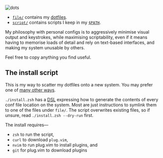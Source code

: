 ![dots][header-image]

 - [`file/`](file/) contains my [dotfiles][wiki-dotfiles].
 - [`script/`](script/) contains scripts I keep in my [`$PATH`][wiki-path].

My philosophy with personal configs is to aggressively minimise visual output
and keystrokes, while maximising scriptability, even if it means having to
memorise loads of detail and rely on text-based interfaces, and making my
system unusable by others.

Feel free to copy anything you find useful.

## The install script

This is my way to scatter my dotfiles onto a new system.  You may prefer one of
[many other ways][archwiki-dotfiles].

`./install.zsh` has a [DSL][wiki-dsl] expressing how to generate the contents
of every conf file location on the system.  Most are just instructions to
symlink them to one of the files under `file/`.  The script overwrites existing
files, so if unsure, read `./install.zsh --dry-run` first.

The install requires—

 - `zsh` to run the script,
 - `curl` to download `plug.vim`,
 - `nvim` to run plug.vim to install plugins, and
 - `git` for plug.vim to download plugins


[archwiki-dotfiles]: https://wiki.archlinux.org/index.php/Dotfiles
[header-image]: https://user-images.githubusercontent.com/5231746/28067800-b22aaeea-663a-11e7-8938-ee799ab1eef8.png
[wiki-dotfiles]: https://en.wikipedia.org/wiki/Hidden_file_and_hidden_directory#Unix_and_Unix-like_environments
[wiki-dsl]: https://en.wikipedia.org/wiki/Domain-specific_language
[wiki-path]: https://en.wikipedia.org/wiki/PATH_(variable)
